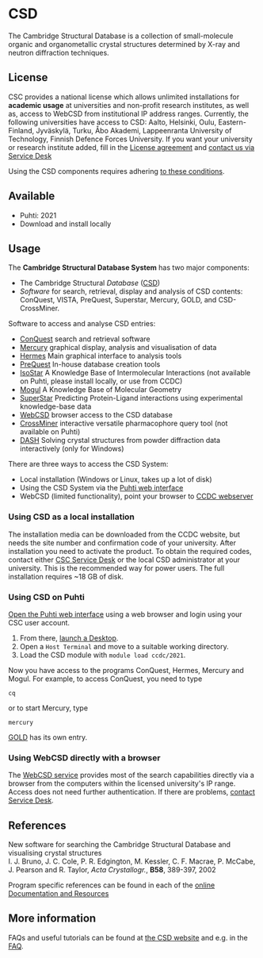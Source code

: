 # CSD

The Cambridge Structural Database is a collection of small-molecule
organic and organometallic crystal structures determined by X-ray and
neutron diffraction techniques.

## License
CSC provides a national license
which allows unlimited installations for **academic usage** at universities
and non-profit research institutes, as well as,
access to WebCSD from institutional IP address ranges. Currently, the
following universities have access to CSD: Aalto, Helsinki, Oulu,
Eastern-Finland, Jyväskylä, Turku, Åbo Akademi, Lappeenranta University
of Technology, Finnish Defence Forces University. If you want your
university or research institute added, fill in the 
[License agreement](../img/CSDLicenseAgreementTemplateNAC.pdf) 
and [contact us via Service Desk](../support/contact.md)

Using the CSD components requires adhering [to these conditions](../img/CSDLicenseAgreementTemplateNAC.pdf).

## Available

- Puhti: 2021
- Download and install locally

## Usage

The **Cambridge Structural Database System** has two major components:

-   The Cambridge Structural *Database* ([CSD])
-   *Software* for search, retrieval, display and analysis of CSD
    contents: ConQuest, VISTA, PreQuest, Superstar, Mercury, GOLD, and
    CSD-CrossMiner.

Software to access and analyse CSD entries:

-   [ConQuest] search and retrieval software
-   [Mercury] graphical display, analysis and visualisation of data
-   [Hermes] Main graphical interface to analysis tools
-   [PreQuest] In-house database creation tools
-   [IsoStar] A Knowledge Base of Intermolecular Interactions (not
    available on Puhti, please install locally, or use from CCDC)
-   [Mogul] A Knowledge Base of Molecular Geometry
-   [SuperStar]
    Predicting Protein-Ligand interactions using experimental
    knowledge-base data
-   [WebCSD] browser access to the CSD database
-   [CrossMiner] interactive versatile pharmacophore query tool (not available on Puhti)
-   [DASH] Solving crystal structures from powder diffraction data
    interactively (only for Windows)

There are three ways to access the CSD System:

-   Local installation (Windows or Linux, takes up a lot of disk)
-   Using the CSD System via the [Puhti web interface](../computing/webinterface/index.md)
-   WebCSD (limited functionality), point your browser to [CCDC webserver](http://webcsd.ccdc.cam.ac.uk/)

### Using CSD as a local installation

The installation media can be downloaded from the CCDC website, but
needs the site number and confirmation code of your university. After
installation you need to activate the product. To obtain the required
codes, contact either [CSC Service Desk](../support/contact.md)
or the local CSD administrator at your university. This is the
recommended way for power users. The full installation requires ~18 GB of disk.

### Using CSD on Puhti

[Open the Puhti web interface](https://puhti.csc.fi/) using a web browser and login using your CSC user account.

1. From there, [launch a Desktop](../computing/webinterface/desktop.md#launching).
2. Open a `Host Terminal` and  move to a suitable working directory.
3. Load the CSD module with `module load ccdc/2021`.

Now you have access to the programs ConQuest, Hermes, Mercury and Mogul.
For example, to access ConQuest, you need to type

`cq`

or to start Mercury, type

`mercury`

[GOLD](gold.md) has its own entry.

### Using WebCSD directly with a browser

The [WebCSD service](https://www.ccdc.cam.ac.uk/structures) 
provides most of the search capabilities directly via a browser from
the computers within the licensed university's IP range. Access does not need
further authentication. If there are problems, [contact
Service Desk](../support/contact.md).

## References

New software for searching the Cambridge Structural Database and
visualising crystal structures  
I. J. Bruno, J. C. Cole, P. R. Edgington, M. Kessler, C. F. Macrae, P.
McCabe, J. Pearson and R. Taylor, *Acta Crystallogr.*, **B58**, 389-397,
2002

Program specific references can be found in each of the
[online Documentation and Resources](https://www.ccdc.cam.ac.uk/support-and-resources/ccdcresources/)

## More information


FAQs and useful tutorials can be found at [the CSD website](https://www.ccdc.cam.ac.uk/support-and-resources) and e.g. in the [FAQ](https://www.ccdc.cam.ac.uk/support-and-resources/Support/search?c=Product+Reference).

  [CSD]: http://www.ccdc.cam.ac.uk/products/csd_system
  [License agreement]: https://research.csc.fi/documents/48467/73370/CCDC+License+Agreement+Template.pdf/bea49ea1-a6ee-4e7e-94d3-9b7ef8e3a361
  [ConQuest]: http://www.ccdc.cam.ac.uk/Solutions/CSDSystem/Pages/ConQuest.aspx
  [Mercury]: https://www.ccdc.cam.ac.uk/solutions/csd-system/components/mercury/
  [Hermes]: https://www.ccdc.cam.ac.uk/support-and-resources/ccdcresources/Hermes_User_Guide.pdf
  [PreQuest]: http://www.ccdc.cam.ac.uk/Solutions/CSDSystem/Pages/PreQuest.aspx
  [IsoStar]: http://www.ccdc.cam.ac.uk/Solutions/CSDSystem/Pages/IsoStar.aspx
  [Mogul]: http://www.ccdc.cam.ac.uk/Solutions/CSDSystem/Pages/Mogul.aspx
  [SuperStar]: http://www.ccdc.cam.ac.uk/Solutions/LifeSciences/Pages/SuperStar.aspx
  [WebCSD]: http://www.ccdc.cam.ac.uk/Solutions/CSDSystem/Pages/WebCSD.aspx
  [SolidFormModule]: http://www.ccdc.cam.ac.uk/Solutions/CSDSolidFormSuite/Pages/SolidFormModule.aspx
  [CrossMiner]: https://www.ccdc.cam.ac.uk/solutions/csd-discovery/components/CSD-CrossMiner/
  [DASH]: http://www.ccdc.cam.ac.uk/Solutions/PowderDiffraction/Pages/DASH.aspx
  [NoMachine]: nomachine.md

